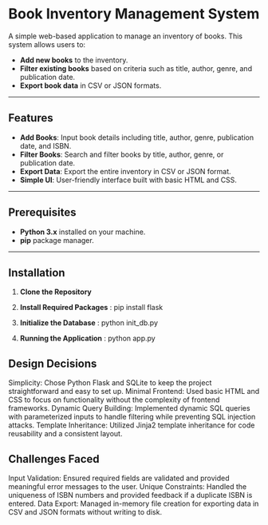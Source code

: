 # Book Inventory Management System

A simple web-based application to manage an inventory of books. This system allows users to:

- **Add new books** to the inventory.
- **Filter existing books** based on criteria such as title, author, genre, and publication date.
- **Export book data** in CSV or JSON formats.

---

## Features

- **Add Books**: Input book details including title, author, genre, publication date, and ISBN.
- **Filter Books**: Search and filter books by title, author, genre, or publication date.
- **Export Data**: Export the entire inventory in CSV or JSON format.
- **Simple UI**: User-friendly interface built with basic HTML and CSS.

---

## Prerequisites

- **Python 3.x** installed on your machine.
- **pip** package manager.

---

## Installation

1. **Clone the Repository**

2. **Install Required Packages** : pip install flask

3. **Initialize the Database** : python init_db.py

4. **Running the Application** : python app.py

## Design Decisions

Simplicity: Chose Python Flask and SQLite to keep the project straightforward and easy to set up.
Minimal Frontend: Used basic HTML and CSS to focus on functionality without the complexity of frontend frameworks.
Dynamic Query Building: Implemented dynamic SQL queries with parameterized inputs to handle filtering while preventing SQL injection attacks.
Template Inheritance: Utilized Jinja2 template inheritance for code reusability and a consistent layout.

## Challenges Faced

Input Validation: Ensured required fields are validated and provided meaningful error messages to the user.
Unique Constraints: Handled the uniqueness of ISBN numbers and provided feedback if a duplicate ISBN is entered.
Data Export: Managed in-memory file creation for exporting data in CSV and JSON formats without writing to disk.
